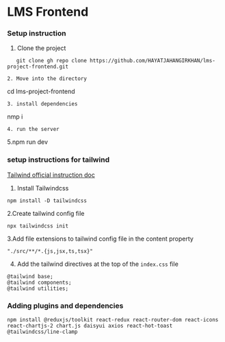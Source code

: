 # LMS Frontend

### Setup instruction 

1. Clone the project 

```
   git clone gh repo clone https://github.com/HAYATJAHANGIRKHAN/lms-project-frontend.git

```
```
2. Move into the directory
```
   cd lms-project-frontend
   ```
3. install dependencies
   ```
   nmp i
   ```
4. run the server
   ```
5.npm run dev

### setup instructions for tailwind 

[Tailwind official instruction doc](https://tailwind.css/docs/installation)
1. Install Tailwindcss
```
npm install -D tailwindcss
```
2.Create tailwind config file
```
npx tailwindcss init
```
3.Add file extensions to tailwind config file in the content property
```
"./src/**/*.{js,jsx,ts,tsx}"
```
4. Add the tailwind directives at the top of the `index.css` file
```
@tailwind base;
@tailwind components;
@tailwind utilities;
```
### Adding plugins and dependencies
```
npm install @reduxjs/toolkit react-redux react-router-dom react-icons react-chartjs-2 chart.js daisyui axios react-hot-toast @tailwindcss/line-clamp

```
